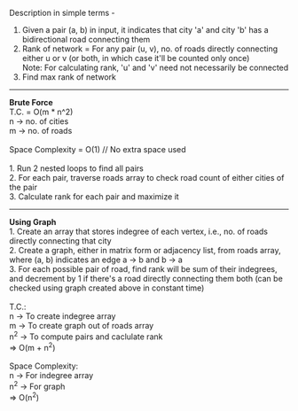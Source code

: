 Description in simple terms -
1. Given a pair (a, b) in input, it indicates that city 'a' and city 'b' has a bidirectional road connecting them
2. Rank of network = For any pair (u, v), no. of roads directly connecting either u or v (or both, in which case it'll be counted only once)
<br>Note: For calculating rank, 'u' and 'v' need not necessarily be connected
3. Find max rank of network

<hr>
<b>Brute Force</b>
<br>T.C. = O(m * n^2)
<br> n -> no. of cities
<br> m -> no. of roads
<br>
<br> Space Complexity = O(1) // No extra space used
<br>
<br>1. Run 2 nested loops to find all pairs
<br>2. For each pair, traverse roads array to check road count of either cities of the pair
<br>3. Calculate rank for each pair and maximize it
<hr>
<b>Using Graph</b>
<br>1. Create an array that stores indegree of each vertex, i.e., no. of roads directly connecting that city
<br>2. Create a graph, either in matrix form or adjacency list, from roads array, where (a, b) indicates an edge a -> b and b -> a
<br>3. For each possible pair of road, find rank will be sum of their indegrees, and decrement by 1 if there's a road directly connecting them both (can be checked using graph created above in constant time)
<br>
<br> T.C.:
<br> n -> To create indegree array
<br> m -> To create graph out of roads array
<br> n<sup>2</sup> -> To compute pairs and caclulate rank
<br> => O(m + n<sup>2</sup>)
<br>
<br> Space Complexity:
<br> n -> For indegree array
<br> n<sup>2</sup> -> For graph
<br> => O(n<sup>2</sup>)
